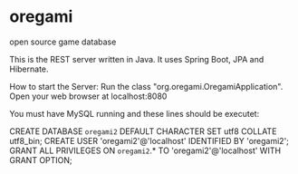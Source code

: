 oregami
============================
open source game database

This is the REST server written in Java.
It uses Spring Boot, JPA and Hibernate.

How to start the Server:
Run the class "org.oregami.OregamiApplication".
Open your web browser at localhost:8080


You must have MySQL running and these lines should be executet:

CREATE DATABASE `oregami2` DEFAULT CHARACTER SET utf8 COLLATE utf8_bin;
CREATE USER 'oregami2'@'localhost' IDENTIFIED BY 'oregami2';
GRANT ALL PRIVILEGES ON `oregami2`.* TO 'oregami2'@'localhost' WITH GRANT OPTION;
